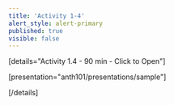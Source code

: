 ```yaml
---
title: 'Activity 1-4'
alert_style: alert-primary
published: true
visible: false
---
```


<!-- Title of the toggle goes between quotation marks. -->
[details="Activity 1.4 - 90 min - Click to Open"]

<!-- Enter content and instructions here. -->

[presentation="anth101/presentations/sample"]

[/details]  
